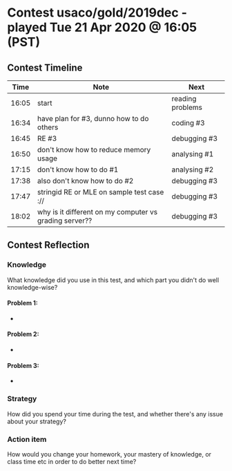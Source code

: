 # Contest usaco/gold/2019dec - played Tue 21 Apr 2020 @ 16:05 (PST)

## Contest Timeline

| Time | Note | Next |
|----|----|----|
16:05 | start | reading problems
16:34 | have plan for #3, dunno how to do others | coding #3
16:45 | RE #3 | debugging #3
16:50 | don't know how to reduce memory usage | analysing #1
17:15 | don't know how to do #1 | analysing #2
17:38 | also don't know how to do #2 | debugging #3
17:47 | stringid RE or MLE on sample test case :// | debugging #3
18:02 | why is it different on my computer vs grading server?? | debugging #3

## Contest Reflection

### Knowledge
What knowledge did you use in this test, and which part you didn't do well knowledge-wise?

#### Problem 1:

-

#### Problem 2:

-

#### Problem 3:

-

### Strategy
How did you spend your time during the test, and whether there's any issue about your strategy?

### Action item
How would you change your homework, your mastery of knowledge, or class time etc in order to do better next time?
